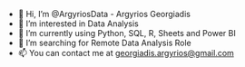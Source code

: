 - 👋 Hi, I’m @ArgyriosData - Argyrios Georgiadis
- 👀 I’m interested in Data Analysis 
- 🌱 I’m currently using Python, SQL, R, Sheets and Power BI
- 💞️ I’m searching for Remote Data Analysis Role 
- 📫 You can contact me at georgiadis.argyrios@gmail.com

<!---
ArgyriosData/ArgyriosData is a ✨ special ✨ repository because its `README.md` (this file) appears on your GitHub profile.
You can click the Preview link to take a look at your changes.
--->
